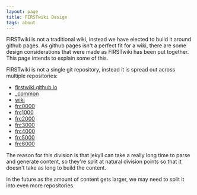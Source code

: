 ```yaml
---
layout: page
title: FIRSTwiki Design
tags: about
---
```


FIRSTwiki is not a traditional wiki, instead we have elected to build it around
github pages. As github pages isn't a perfect fit for a wiki, there are some
design considerations that were made as FIRSTwiki has been put together. This
page intends to explain some of this.

FIRSTwiki is not a single git repository, instead it is spread out across
multiple repositories:

* [firstwiki.github.io](https://github.com/firstwiki/firstwiki.github.io)
* [_common](https://github.com/firstwiki/_common)
* [wiki](https://github.com/firstwiki/wiki)
* [frc0000](https://github.com/firstwiki/frc0000)
* [frc1000](https://github.com/firstwiki/frc1000)
* [frc2000](https://github.com/firstwiki/frc2000)
* [frc3000](https://github.com/firstwiki/frc3000)
* [frc4000](https://github.com/firstwiki/frc4000)
* [frc5000](https://github.com/firstwiki/frc5000)
* [frc6000](https://github.com/firstwiki/frc6000)

The reason for this division is that jekyll can take a really long time to
parse and generate content, so they're split at natural division points so that
it doesn't take as long to build the content.

In the future as the amount of content gets larger, we may need to split it into
even more repositories.

